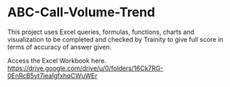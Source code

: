 # ABC-Call-Volume-Trend
This project uses Excel queries, formulas, functions, charts and visualization to be completed and checked by Trainity to give full score in terms of accuracy of answer given.

Access the  Excel Workbook here.
https://drive.google.com/drive/u/0/folders/16Ck7RG-0EnRcB5yt7ieaIgfxhqCWuWEr
